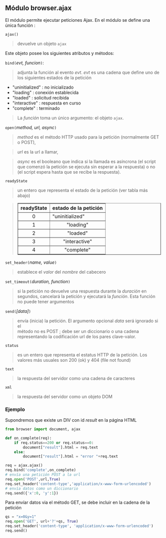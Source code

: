 Módulo **browser.ajax**
-----------------------

El módulo permite ejecutar peticiones Ajax. En el módulo se define una única función :

`ajax()`

> devuelve un objeto `ajax`

Este objeto posee los siguientes atributos y métodos:

`bind(`_evt, funcion_`)`:
> adjunta la función al evento *evt*. *evt* es una cadena que define uno de los siguientes estados
de la petición

- "uninitialized" : no inicializado
- "loading" : conexión establecida
- "loaded" : solicitud recibida
- "interactive" : respuesta en curso
- "complete" : terminado

> La _función_ toma un único argumento: el objeto `ajax`.

`open(`_method, url, async_`)`
> _method_ es el método HTTP usado para la petición (normalmente GET o POST), 

> _url_ es la url a llamar, 

> _async_ es el booleano que indica si la llamada es asíncrona (el
> script que comenzó la petición se ejecuta sin esperar a la 
> respuesta) o no (el script espera hasta que se recibe la respuesta).

`readyState`
> un entero que representa el estado de la petición (ver tabla más abajo)

<blockquote>
<table cellspacing=0 cellpadding=4 border=1>
<tr><th>
readyState
</th><th>
estado de la petición
</th></tr>
<tr><td align="center">0</td><td>"uninitialized"</td></tr>
<tr><td align="center">1</td><td align="center">"loading"</td></tr>
<tr><td align="center">2</td><td align="center">"loaded"</td></tr>
<tr><td align="center">3</td><td align="center">"interactive"</td></tr>
<tr><td align="center">4</td><td align="center">"complete"</td></tr>
</table>
</blockquote>

`set_header(`_name, value_`)`
> establece el _valor_ del _nombre_ del cabecero

`set_timeout(`_duration, function_`)`
> si la petición no devuelve una respuesta durante la _duración_ en segundos, cancelará la petición y ejecutará la _función_. Esta función no puede tener argumentos

`send(`_[data]_`)`
> envía (inicia) la petición. El argumento opcional _data_ será ignorado si el  
> método no es POST ; debe ser un diccionario o una cadena representando la codificación url
> de los pares clave-valor.

`status`
> es un entero que representa el estatus HTTP de la petición. Los valores más usuales son 200 (ok) y 404 (file not found)

`text`
> la respuesta del servidor como una cadena de caracteres

`xml`
> la respuesta del servidor como un objeto DOM

### Ejemplo

Supondremos que existe un DIV con id _result_ en la página HTML

```python
from browser import document, ajax

def on_complete(req):
    if req.status==200 or req.status==0:
        document["result"].html = req.text
    else:
        document["result"].html = "error "+req.text

req = ajax.ajax()
req.bind('complete',on_complete)
# envía una petición POST a la url
req.open('POST',url,True)
req.set_header('content-type','application/x-www-form-urlencoded')
# envía datos como un diccionario
req.send({'x':0, 'y':1})
```

Para envíar datos via el método GET, se debe incluir en la cadena de la petición

```python
qs = "x=0&y=1"
req.open('GET', url+'?'+qs, True)
req.set_header('content-type', 'application/x-www-form-urlencoded')
req.send()
```